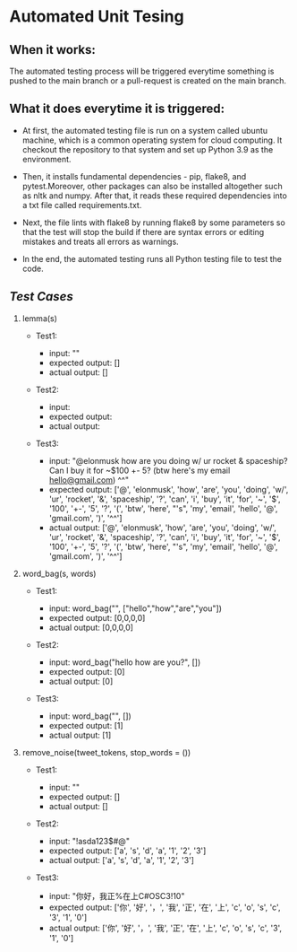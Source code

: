 # Automated Unit Tesing

## When it works: 

The automated testing process will be triggered everytime something is pushed to the main branch or a pull-request is created on the main branch.

## What it does everytime it is triggered: <br>

   - At first, the automated testing file is run on a system called ubuntu machine, which is a common operating system for cloud computing. It checkout the repository to that system and set up Python 3.9 as the environment. 

   - Then, it installs fundamental dependencies - pip, flake8, and pytest.Moreover, other packages can also be installed altogether such as nltk and numpy. After that, it reads these required dependencies into a txt file called requirements.txt. 
    
   - Next, the file lints with flake8 by running flake8 by some parameters so that the test will stop the  build if there are syntax errors or editing mistakes and treats all errors as warnings.
   - In the end, the automated testing runs all Python testing file to test the code.

## ***Test Cases***

1. lemma(s)
   - Test1: 
      - input: ""
      - expected output: []
      - actual output: []

   - Test2: 
      - input: 
      - expected output: 
      - actual output: 

   - Test3: 
      - input: "@elonmusk how are you doing w/ ur rocket & spaceship? Can I buy it for ~$100 +- 5? (btw here's my email hello@gmail.com) ^^"
      - expected output: ['@', 'elonmusk', 'how', 'are', 'you', 'doing', 'w/', 'ur', 'rocket', '&', 'spaceship', '?', 'can', 'i', 'buy', 'it', 'for', '~', '$', '100', '+-', '5', '?', '(', 'btw', 'here', "'s", 'my', 'email', 'hello', '@', 'gmail.com', ')', '^^'] 
      - actual output: ['@', 'elonmusk', 'how', 'are', 'you', 'doing', 'w/', 'ur', 'rocket', '&', 'spaceship', '?', 'can', 'i', 'buy', 'it', 'for', '~', '$', '100', '+-', '5', '?', '(', 'btw', 'here', "'s", 'my', 'email', 'hello', '@', 'gmail.com', ')', '^^'] 

2. word_bag(s, words)

   - Test1: 
      - input: word_bag("", ["hello","how","are","you"])
      - expected output: [0,0,0,0]
      - actual output: [0,0,0,0]

   - Test2: 
      - input: word_bag("hello how are you?", [])
      - expected output: [0]
      - actual output: [0]

   - Test3: 
      - input: word_bag("", [])
      - expected output: [1]
      - actual output: [1]

3. remove_noise(tweet_tokens, stop_words = ())

   - Test1: 
      - input: ""
      - expected output: []
      - actual output: []

   - Test2: 
      - input: "!asda123$#@"
      - expected output: ['a', 's', 'd', 'a', '1', '2', '3']
      - actual output: ['a', 's', 'd', 'a', '1', '2', '3']

   - Test3: 
      - input: "你好，我正%在上C#OSC3!10"
      - expected output: ['你', '好', '，', '我', '正', '在', '上', 'c', 'o', 's', 'c', '3', '1', '0']
      - actual output: ['你', '好', '，', '我', '正', '在', '上', 'c', 'o', 's', 'c', '3', '1', '0']

